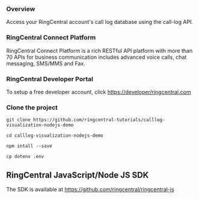 ### Overview
Access your RingCentral account's call log database using the call-log API.

### RingCentral Connect Platform
RingCentral Connect Platform is a rich RESTful API platform with more than 70 APIs for business communication includes advanced voice calls, chat messaging, SMS/MMS and Fax.

### RingCentral Developer Portal
To setup a free developer account, click [https://developer/ringcentral.com](here)

### Clone the project
```
git clone https://github.com/ringcentral-tutorials/calllog-visualization-nodejs-demo

cd calllog-visualization-nodejs-demo

npm intall --save

cp dotenv .env
```

## RingCentral JavaScript/Node JS SDK
The SDK is available at https://github.com/ringcentral/ringcentral-js
